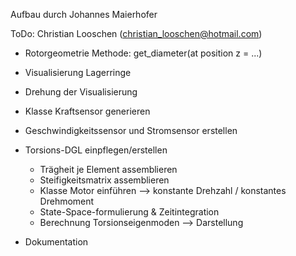 Aufbau durch Johannes Maierhofer 

ToDo: Christian Looschen (christian_looschen@hotmail.com)

- Rotorgeometrie Methode: get_diameter(at position z = ...)
- Visualisierung Lagerringe
- Drehung der Visualisierung
- Klasse Kraftsensor generieren
- Geschwindigkeitssensor und Stromsensor erstellen


- Torsions-DGL einpflegen/erstellen
  - Trägheit je Element assemblieren
  - Steifigkeitsmatrix assemblieren
  - Klasse Motor einführen --> konstante Drehzahl / konstantes Drehmoment
  - State-Space-formulierung & Zeitintegration
  - Berechnung Torsionseigenmoden --> Darstellung



- Dokumentation